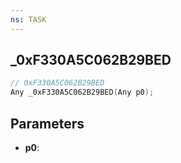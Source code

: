 ```yaml
---
ns: TASK
---
```

## _0xF330A5C062B29BED

```c
// 0xF330A5C062B29BED
Any _0xF330A5C062B29BED(Any p0);
```

## Parameters
* **p0**:
